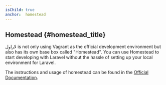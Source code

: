 ```yaml
---
isChild: true
anchor:  homestead
---
```


## Homestead {#homestead_title}

لاراول is not only using Vagrant as the official development environment but also has its own base box called "Homestead". 
You can use Homestead to start developing with Laravel without the hassle of setting up your local environment for Laravel.

The instructions and usage of homestead can be found in the [Official Documentation][homestead-docs].

[homestead-docs]: http://laravel.com/docs/5.3/homestead
